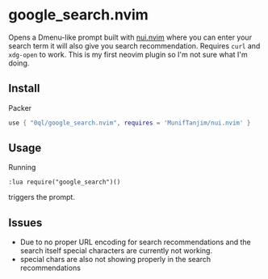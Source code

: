 # google_search.nvim

Opens a Dmenu-like prompt built with [nui.nvim](https://github.com/MunifTanjim/nui.nvim) where you can enter your search term it will also give you search recommendation. Requires `curl` and `xdg-open` to work. This is my first neovim plugin so I'm not sure what I'm doing.

## Install 

Packer
```lua
use { "0ql/google_search.nvim", requires = 'MunifTanjim/nui.nvim' }
```

## Usage

Running
```
:lua require("google_search")()
```
triggers the prompt.

## Issues

- Due to no proper URL encoding for search recommendations and the search itself special characters are currently not working.
- special chars are also not showing properly in the search recommendations
